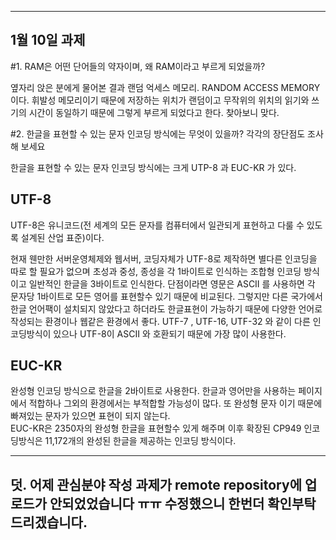 ﻿---
1월 10일 과제
---

#1. RAM은 어떤 단어들의 약자이며, 왜 RAM이라고 부르게 되었을까?

옆자리 앉은 분에게 물어본 결과 랜덤 억세스 메모리. RANDOM ACCESS MEMORY 이다.
휘발성 메모리이기 때문에 저장하는 위치가 랜덤이고 무작위의 위치의 읽기와 쓰기의 시간이 동일하기 때문에 그렇게 부르게 되었다고 한다.
찾아보니 맞다.


#2. 한글을 표현할 수 있는 문자 인코딩 방식에는 무엇이 있을까? 각각의 장단점도 조사해 보세요

한글을 표현할 수 있는 문자 인코딩 방식에는 크게 UTP-8 과 EUC-KR 가 있다.


## UTF-8
UTF-8은 유니코드(전 세계의 모든 문자를 컴퓨터에서 일관되게 표현하고 다룰 수 있도록 설계된 산업 표준)이다.   

현재 웬만한 서버운영체제와 웹서버, 코딩자체가 UTF-8로 제작하면 별다른 인코딩을 따로 할 필요가 없으며 
초성과 중성, 종성을 각 1바이트로 인식하는 조합형 인코딩 방식이고 일반적인 한글을 3바이트로 인식한다. 
단점이라면 영문은 ASCII 를 사용하면 각 문자당 1바이트로 모든 영어를 표현할수 있기 때문에 비교된다.
그렇지만 다른 국가에서 한글 언어팩이 설치되지 않았다고 하더라도 한글표현이 가능하기 때문에 다양한 언어로 작성되는 환경이나 웹같은 환경에서 좋다.
UTF-7 , UTF-16, UTF-32 와 같이 다른 인코딩방식이 있으나 UTF-8이 ASCII 와 호환되기 때문에 가장 많이 사용한다.

## EUC-KR
완성형 인코딩 방식으로 한글을 2바이트로 사용한다.
한글과 영어만을 사용하는 페이지에서 적합하나 그외의 환경에서는 부적합할 가능성이 많다. 또 완성형 문자 이기 때문에 빠져있는 문자가 있으면 표현이 되지 않는다.  
EUC-KR은 2350자의 완성형 한글을 표현할수 있게 해주며 이후 확장된 CP949 인코딩방식은 11,172개의 완성된 한글을 제공하는 인코딩 방식이다.




---
덧. 어제 관심분야 작성 과제가 remote repository에 업로드가 안되었었습니다 ㅠㅠ 수정했으니 한번더 확인부탁드리겠습니다.
---